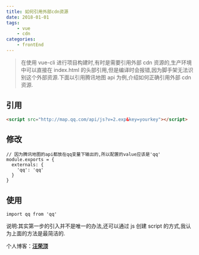 ```yaml
---
title: 如何引用外部cdn资源
date: 2018-01-01
tags:
    - vue
    - cdn
categories:
    - frontEnd
---
```


> 在使用 vue-cli 进行项目构建时,有时是需要引用外部 cdn 资源的,生产环境中可以直接在 index.html 的头部引用,但是编译时会报错,因为脚手架无法识别这个外部资源.下面以引用腾讯地图 api 为例,介绍如何正确引用外部 cdn 资源.

<!-- more -->

## 引用

```html
<script src="http://map.qq.com/api/js?v=2.exp&key=yourkey"></script>
```

## 修改

```ecmascript
// 因为腾讯地图的api都放在qq变量下输出的,所以配置的value应该是'qq'
module.exports = {
  externals: {
    'qq': 'qq'
  }
}
```

## 使用

```ecmascript 6
import qq from 'qq'
```

说明:其实第一步的引入并不是唯一的办法,还可以通过 js 创建 script 的方式,我认为上面的方法是最简洁的.

个人博客：[**汪荣顶**](www.fedtop.com)
